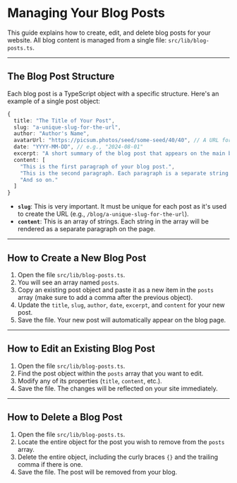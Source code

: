# Managing Your Blog Posts

This guide explains how to create, edit, and delete blog posts for your website. All blog content is managed from a single file: `src/lib/blog-posts.ts`.

---

## The Blog Post Structure

Each blog post is a TypeScript object with a specific structure. Here's an example of a single post object:

```typescript
{
  title: "The Title of Your Post",
  slug: "a-unique-slug-for-the-url",
  author: "Author's Name",
  avatarUrl: "https://picsum.photos/seed/some-seed/40/40", // A URL for the author's image
  date: "YYYY-MM-DD", // e.g., "2024-08-01"
  excerpt: "A short summary of the blog post that appears on the main blog page.",
  content: [
    "This is the first paragraph of your blog post.",
    "This is the second paragraph. Each paragraph is a separate string in the array.",
    "And so on."
  ]
}
```

- **`slug`**: This is very important. It must be unique for each post as it's used to create the URL (e.g., `/blog/a-unique-slug-for-the-url`).
- **`content`**: This is an array of strings. Each string in the array will be rendered as a separate paragraph on the page.

---

## How to Create a New Blog Post

1.  Open the file `src/lib/blog-posts.ts`.
2.  You will see an array named `posts`.
3.  Copy an existing post object and paste it as a new item in the `posts` array (make sure to add a comma after the previous object).
4.  Update the `title`, `slug`, `author`, `date`, `excerpt`, and `content` for your new post.
5.  Save the file. Your new post will automatically appear on the blog page.

---

## How to Edit an Existing Blog Post

1.  Open the file `src/lib/blog-posts.ts`.
2.  Find the post object within the `posts` array that you want to edit.
3.  Modify any of its properties (`title`, `content`, etc.).
4.  Save the file. The changes will be reflected on your site immediately.

---

## How to Delete a Blog Post

1.  Open the file `src/lib/blog-posts.ts`.
2.  Locate the entire object for the post you wish to remove from the `posts` array.
3.  Delete the entire object, including the curly braces `{}` and the trailing comma if there is one.
4.  Save the file. The post will be removed from your blog.
